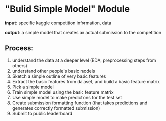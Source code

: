 # "Bulid Simple Model" Module

**input**: specific kaggle competition information, data

**output**: a simple model that creates an actual submission to the competition

## Process:
1. understand the data at a deeper level (EDA, preprocessing steps from others)
2. understand other people's basic models
3. Sketch a simple outline of very basic features
4. Extract the basic features from dataset, and build a basic feature matrix
5. Pick a simple model
6. Train simple model using the basic feature matrix
7. Use simple model to make predictions for the test set
8. Create submission formatting function (that takes predictions and generates correctly formatted submission)
9. Submit to public leaderboard
